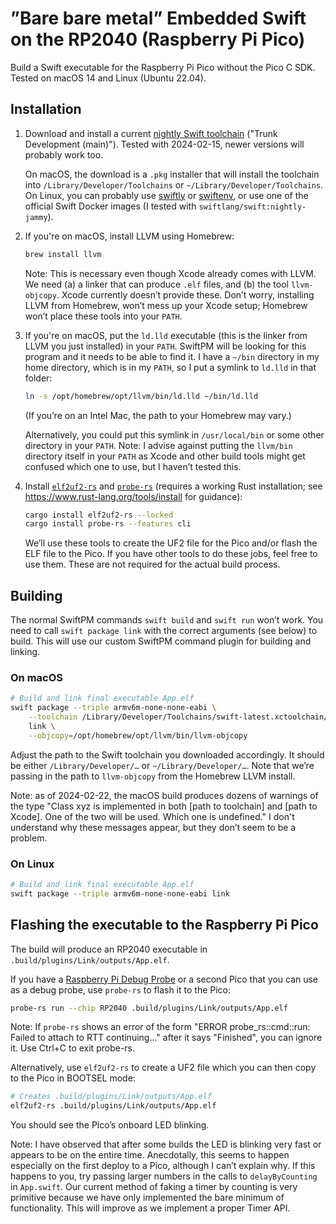# ”Bare bare metal” Embedded Swift on the RP2040 (Raspberry Pi Pico)

Build a Swift executable for the Raspberry Pi Pico without the Pico C SDK. Tested on macOS 14 and Linux (Ubuntu 22.04).

## Installation

1. Download and install a current [nightly Swift toolchain](https://www.swift.org/download/#snapshots) ("Trunk Development (main)"). Tested with 2024-02-15, newer versions will probably work too.

    On macOS, the download is a `.pkg` installer that will install the toolchain into `/Library/Developer/Toolchains` or `~/Library/Developer/Toolchains`. On Linux, you can probably use [swiftly](https://swift-server.github.io/swiftly/) or [swiftenv](https://swiftenv.fuller.li/), or use one of the official Swift Docker images (I tested with `swiftlang/swift:nightly-jammy`).

2. If you're on macOS, install LLVM using Homebrew:

    ```sh
    brew install llvm
    ```

    Note: This is necessary even though Xcode already comes with LLVM. We need (a) a linker that can produce `.elf` files, and (b) the tool `llvm-objcopy`. Xcode currently doesn’t provide these. Don’t worry, installing LLVM from Homebrew, won’t mess up your Xcode setup; Homebrew won’t place these tools into your `PATH`.

3. If you're on macOS, put the `ld.lld` executable (this is the linker from LLVM you just installed) in your `PATH`. SwiftPM will be looking for this program and it needs to be able to find it. I have a `~/bin` directory in my home directory, which is in my `PATH`, so I put a symlink to `ld.lld` in that folder:

    ```sh
    ln -s /opt/homebrew/opt/llvm/bin/ld.lld ~/bin/ld.lld
    ```

    (If you’re on an Intel Mac, the path to your Homebrew may vary.)
    
    Alternatively, you could put this symlink in `/usr/local/bin` or some other directory in your `PATH`. Note: I advise against putting the `llvm/bin` directory itself in your `PATH` as Xcode and other build tools might get confused which one to use, but I haven’t tested this.

4. Install [`elf2uf2-rs`](https://crates.io/crates/elf2uf2-rs) and [`probe-rs`](https://probe.rs/) (requires a working Rust installation; see <https://www.rust-lang.org/tools/install> for guidance):

      ```sh
      cargo install elf2uf2-rs --locked
      cargo install probe-rs --features cli
      ```

      We’ll use these tools to create the UF2 file for the Pico and/or flash the ELF file to the Pico. If you have other tools to do these jobs, feel free to use them. These are not required for the actual build process.

## Building

The normal SwiftPM commands `swift build` and `swift run` won’t work. You need to call `swift package link` with the correct arguments (see below) to build. This will use our custom SwiftPM command plugin for building and linking.

### On macOS

```sh
# Build and link final executable App.elf
swift package --triple armv6m-none-none-eabi \
    --toolchain /Library/Developer/Toolchains/swift-latest.xctoolchain/ \
    link \
    --objcopy=/opt/homebrew/opt/llvm/bin/llvm-objcopy
```

Adjust the path to the Swift toolchain you downloaded accordingly. It should be either `/Library/Developer/…` or `~/Library/Developer/…`. Note that we’re passing in the path to `llvm-objcopy` from the Homebrew LLVM install.

Note: as of 2024-02-22, the macOS build produces dozens of warnings of the type "Class xyz is implemented in both \[path to toolchain\] and \[path to Xcode\]. One of the two will be used. Which one is undefined." I don't understand why these messages appear, but they don’t seem to be a problem.

### On Linux

```sh
# Build and link final executable App.elf
swift package --triple armv6m-none-none-eabi link
```

## Flashing the executable to the Raspberry Pi Pico

The build will produce an RP2040 executable in `.build/plugins/Link/outputs/App.elf`.

If you have a [Raspberry Pi Debug Probe](https://www.raspberrypi.com/documentation/microcontrollers/debug-probe.html) or a second Pico that you can use as a debug probe, use `probe-rs` to flash it to the Pico:

```sh
probe-rs run --chip RP2040 .build/plugins/Link/outputs/App.elf
```

Note: If `probe-rs` shows an error of the form "ERROR probe_rs::cmd::run: Failed to attach to RTT continuing..." after it says "Finished", you can ignore it. Use Ctrl+C to exit probe-rs.

Alternatively, use `elf2uf2-rs` to create a UF2 file which you can then copy to the Pico in BOOTSEL mode:

```sh
# Creates .build/plugins/Link/outputs/App.elf
elf2uf2-rs .build/plugins/Link/outputs/App.elf
```

You should see the Pico’s onboard LED blinking.

Note: I have observed that after some builds the LED is blinking very fast or appears to be on the entire time. Anecdotally, this seems to happen especially on the first deploy to a Pico, although I can’t explain why. If this happens to you, try passing larger numbers in the calls to `delayByCounting` in `App.swift`. Our current method of faking a timer by counting is very primitive because we have only implemented the bare minimum of functionality. This will improve as we implement a proper Timer API.
